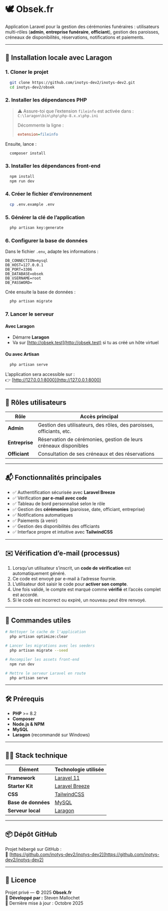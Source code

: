# 🕊️ Obsek.fr

Application Laravel pour la gestion des cérémonies funéraires : utilisateurs multi-rôles (**admin**, **entreprise funéraire**, **officiant**), gestion des paroisses, créneaux de disponibilités, réservations, notifications et paiements.

---

## 🚀 Installation locale avec Laragon

### 1. Cloner le projet
```bash
  git clone https://github.com/inotys-dev2/inotys-dev2.git
  cd inotys-dev2/obsek
```

### 2. Installer les dépendances PHP
> ⚠️ Assure-toi que l’extension `fileinfo` est activée dans :
> `C:\laragon\bin\php\php-8.x.x\php.ini`
>
> Décommente la ligne :
> ```ini
> extension=fileinfo
> ```

Ensuite, lance :
```bash
  composer install
```

### 3. Installer les dépendances front-end
```bash
  npm install
  npm run dev
```

### 4. Créer le fichier d’environnement
```bash
  cp .env.example .env
```

### 5. Générer la clé de l’application
```bash
  php artisan key:generate
```

### 6. Configurer la base de données
Dans le fichier `.env`, adapte les informations :
```env
DB_CONNECTION=mysql
DB_HOST=127.0.0.1
DB_PORT=3306
DB_DATABASE=obsek
DB_USERNAME=root
DB_PASSWORD=
```

Crée ensuite la base de données :
```bash
  php artisan migrate
```

### 7. Lancer le serveur

#### Avec Laragon
- Démarre **Laragon**
- Va sur [http://obsek.test](http://obsek.test) si tu as créé un hôte virtuel

#### Ou avec Artisan
```bash
  php artisan serve
```

L’application sera accessible sur :  
👉 [http://127.0.0.1:8000](http://127.0.0.1:8000)

---

## 👥 Rôles utilisateurs

| Rôle           | Accès principal                                                        |
|----------------|------------------------------------------------------------------------|
| **Admin**        | Gestion des utilisateurs, des rôles, des paroisses, officiants, etc. |
| **Entreprise**   | Réservation de cérémonies, gestion de leurs créneaux disponibles     |
| **Officiant**    | Consultation de ses créneaux et des réservations                     |

---

## 📬 Fonctionnalités principales

- ✅ Authentification sécurisée avec **Laravel Breeze**
- ✅ Vérification **par e-mail avec code**
- ✅ Tableau de bord personnalisé selon le rôle
- ✅ Gestion des **cérémonies** (paroisse, date, officiant, entreprise)
- ✅ Notifications automatiques
- ✅ Paiements (à venir)
- ✅ Gestion des disponibilités des officiants
- ✅ Interface propre et intuitive avec **TailwindCSS**

---

## ✉️ Vérification d’e-mail (processus)

1. Lorsqu’un utilisateur s’inscrit, un **code de vérification** est automatiquement généré.
2. Ce code est envoyé par e-mail à l’adresse fournie.
3. L’utilisateur doit saisir le code pour **activer son compte**.
4. Une fois validé, le compte est marqué comme **vérifié** et l’accès complet est accordé.
5. Si le code est incorrect ou expiré, un nouveau peut être renvoyé.

---

## 🧰 Commandes utiles

```bash
# Nettoyer le cache de l'application
  php artisan optimize:clear

# Lancer les migrations avec les seeders
  php artisan migrate --seed

# Recompiler les assets front-end 
  npm run dev

# Mettre le serveur Laravel en route
  php artisan serve
```

---

## 🛠️ Prérequis

- **PHP** >= 8.2
- **Composer**
- **Node.js & NPM**
- **MySQL**
- **Laragon** (recommandé sur Windows)

---

## 🧑‍💻 Stack technique

| Élément          | Technologie utilisée          |
|------------------|------------------------------|
| **Framework**    | [Laravel 11](https://laravel.com) |
| **Starter Kit**  | [Laravel Breeze](https://laravel.com/docs/starter-kits#breeze) |
| **CSS**          | [TailwindCSS](https://tailwindcss.com) |
| **Base de données** | [MySQL](https://www.mysql.com) |
| **Serveur local** | [Laragon](https://laragon.org) |

---

## 📦 Dépôt GitHub

Projet hébergé sur GitHub :  
🔗 [https://github.com/inotys-dev2/inotys-dev2](https://github.com/inotys-dev2/inotys-dev2)

---

## 📄 Licence

Projet privé — © 2025 **Obsek.fr**\
🧠 **Développé par :** Steven Mallochet\
📅 Dernière mise à jour : Octobre 2025

